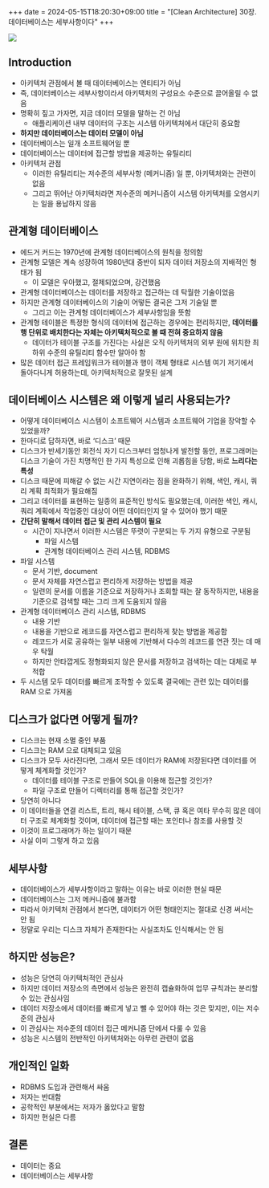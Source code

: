 +++ 
date = 2024-05-15T18:20:30+09:00
title = "[Clean Architecture] 30장. 데이터베이스는 세부사항이다"
+++

<img src="/images/books/clean-architecture/cover.jpg">

## Introduction

- 아키텍처 관점에서 볼 때 데이터베이스는 엔티티가 아님
- 즉, 데이터베이스는 세부사항이라서 아키텍처의 구성요소 수준으로 끌어올릴 수 없음
- 명확히 짚고 가자면, 지금 데이터 모델을 말하는 건 아님
  - 애플리케이션 내부 데이터의 구조는 시스템 아키텍처에서 대단히 중요함
- **하지만 데이터베이스는 데이터 모델이 아님**
- 데이터베이스는 일개 소프트웨어일 뿐
- 데이터베이스는 데이터에 접근할 방법을 제공하는 유틸리티
- 아키텍처 관점
  - 이러한 유틸리티는 저수준의 세부사항 (메커니즘) 일 뿐, 아키텍처와는 관련이 없음
  - 그리고 뛰어난 아키텍처라면 저수준의 메커니즘이 시스템 아키텍처를 오염시키는 일을 용납하지 않음

## 관계형 데이터베이스

- 에드거 커드는 1970년에 관계형 데이터베이스의 원칙을 정의함
- 관계형 모델은 계속 성장하여 1980년대 중반이 되자 데이터 저장소의 지배적인 형태가 됨
  - 이 모델은 우아했고, 절제되었으며, 강건했음
- 관계형 데이터베이스는 데이터를 저장하고 접근하는 데 탁월한 기술이었음
- 하지만 관계형 데이터베이스의 기술이 어떻든 결국은 그저 기술일 뿐
  - 그리고 이는 관계형 데이터베이스가 세부사항임을 뜻함
- 관계형 테이블은 특정한 형식의 데이터에 접근하는 경우에는 편리하지만, **데이터를 행 단위로 배치한다는 자체는 아키텍처적으로 볼 때 전혀 중요하지 않음**
  - 데이터가 테이블 구조를 가진다는 사실은 오직 아키텍처의 외부 원에 위치한 최하위 수준의 유틸리티 함수만 알아야 함
- 많은 데이터 접근 프레임워크가 테이블과 행이 객체 형태로 시스템 여기 저기에서 돌아다니게 허용하는데, 아키텍처적으로 잘못된 설계

## 데이터베이스 시스템은 왜 이렇게 널리 사용되는가?

- 어떻게 데이터베이스 시스템이 소프트웨어 시스템과 소프트웨어 기업을 장악할 수 있었을까?
- 한마디로 답하자면, 바로 ‘디스크’ 때문
- 디스크가 반세기동안 회전식 자기 디스크부터 엄청나게 발전할 동안, 프로그래머는 디스크 기술이 가진 치명적인 한 가지 특성으로 인해 괴롭힘을 당함, 바로 **느리다는 특성**
- 디스크 때문에 피해갈 수 없는 시간 지연이라는 짐을 완화하기 위해, 색인, 캐시, 쿼리 계획 최적화가 필요해짐
- 그리고 데이터를 표현하는 일종의 표준적인 방식도 필요했는데, 이러한 색인, 캐시, 쿼리 계획에서 작업중인 대상이 어떤 데이터인지 알 수 있어야 했기 때문
- **간단히 말해서 데이터 접근 및 관리 시스템이 필요**
  - 시간이 지나면서 이러한 시스템은 뚜렷이 구분되는 두 가지 유형으로 구분됨
    - 파일 시스템
    - 관계형 데이터베이스 관리 시스템, RDBMS
- 파일 시스템
  - 문서 기반, document
  - 문서 자체를 자연스럽고 편리하게 저장하는 방법을 제공
  - 일련의 문서를 이름을 기준으로 저장하거나 조회할 때는 잘 동작하지만, 내용을 기준으로 검색할 때는 그리 크게 도움되지 않음
- 관계형 데이터베이스 관리 시스템, RDBMS
  - 내용 기반
  - 내용을 기반으로 레코드를 자연스럽고 편리하게 찾는 방법을 제공함
  - 레코드가 서로 공유하는 일부 내용에 기반해서 다수의 레코드를 연관 짓는 데 매우 탁월
  - 하지만 안타깝게도 정형화되지 않은 문서를 저장하고 검색하는 데는 대체로 부적합
- 두 시스템 모두 데이터를 빠르게 조작할 수 있도록 결국에는 관련 있는 데이터를 RAM 으로 가져옴

## 디스크가 없다면 어떻게 될까?

- 디스크는 현재 소멸 중인 부품
- 디스크는 RAM 으로 대체되고 있음
- 디스크가 모두 사라진다면, 그래서 모든 데이터가 RAM에 저장된다면 데이터를 어떻게 체계화할 것인가?
  - 데이터를 테이블 구조로 만들어 SQL을 이용해 접근할 것인가?
  - 파일 구조로 만들어 디렉터리를 통해 접근할 것인가?
- 당연히 아니다
- 이 데이터들을 연결 리스트, 트리, 해시 테이블, 스택, 큐 혹은 여타 무수히 많은 데이터 구조로 체계화할 것이며, 데이터에 접근할 때는 포인터나 참조를 사용할 것
- 이것이 프로그래머가 하는 일이기 때문
- 사실 이미 그렇게 하고 있음

## 세부사항

- 데이터베이스가 세부사항이라고 말하는 이유는 바로 이러한 현실 때문
- 데이터베이스는 그저 메커니즘에 불과함
- 따라서 아키텍처 관점에서 본다면, 데이터가 어떤 형태인지는 절대로 신경 써서는 안 됨
- 정말로 우리는 디스크 자체가 존재한다는 사실조차도 인식해서는 안 됨

## 하지만 성능은?

- 성능은 당연히 아키텍처적인 관심사
- 하지만 데이터 저장소의 측면에서 성능은 완전히 캡슐화하여 업무 규칙과는 분리할 수 있는 관심사임
- 데이터 저장소에서 데이터를 빠르게 넣고 뺄 수 있어야 하는 것은 맞지만, 이는 저수준의 관심사
- 이 관심사는 저수준의 데이터 접근 메커니즘 단에서 다룰 수 있음
- 성능은 시스템의 전반적인 아키텍처와는 아무련 관련이 없음

## 개인적인 일화

- RDBMS 도입과 관련해서 싸움
- 저자는 반대함
- 공학적인 부분에서는 저자가 옳았다고 말함
- 하지만 현실은 다름

## 결론

- 데이터는 중요
- 데이터베이스는 세부사항
